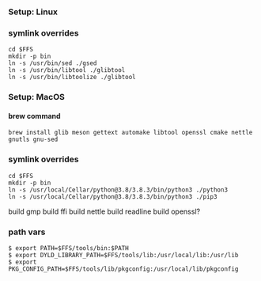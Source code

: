### Setup: Linux

### symlink overrides
```
cd $FFS
mkdir -p bin
ln -s /usr/bin/sed ./gsed
ln -s /usr/bin/libtool ./glibtool
ln -s /usr/bin/libtoolize ./glibtool
```


### Setup: MacOS

#### brew command
```
brew install glib meson gettext automake libtool openssl cmake nettle gnutls gnu-sed
```

### symlink overrides
```
cd $FFS
mkdir -p bin
ln -s /usr/local/Cellar/python@3.8/3.8.3/bin/python3 ./python3
ln -s /usr/local/Cellar/python@3.8/3.8.3/bin/python3 ./pip3

```

build gmp
build ffi
build nettle
build readline
build openssl?

### path vars
```shell script
$ export PATH=$FFS/tools/bin:$PATH
$ export DYLD_LIBRARY_PATH=$FFS/tools/lib:/usr/local/lib:/usr/lib
$ export PKG_CONFIG_PATH=$FFS/tools/lib/pkgconfig:/usr/local/lib/pkgconfig
```